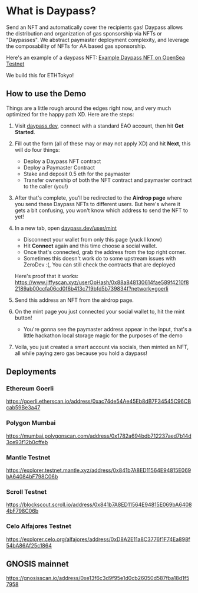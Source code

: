 # What is Daypass?

Send an NFT and automatically cover the recipients gas! Daypass allows the distribution and organization of gas sponsorship via NFTs or "Daypasses". We abstract paymaster deployment complexity, and leverage the composability of NFTs for AA based gas sponsorship.

Here's an example of a daypass NFT: [Example Daypass NFT on OpenSea Testnet](https://testnets.opensea.io/assets/goerli/0x9be69e0c05ec9e9deb4ea16de4fc8e08a500f198/1)

We build this for ETHTokyo!

## How to use the Demo

Things are a little rough around the edges right now, and very much optimized for the happy path XD. Here are the steps:

1. Visit [daypass.dev](https://daypass.dev), connect with a standard EAO account, then hit **Get Started**.

2. Fill out the form (all of these may or may not apply XD) and hit **Next**, this will do four things:
    - Deploy a Daypass NFT contract
    - Deploy a Paymaster Contract
    - Stake and deposit 0.5 eth for the paymaster
    - Transfer ownership of both the NFT contract and paymaster contract to the caller (you!)

3. After that's complete, you'll be redirected to the **Airdrop page** where you send these Daypass NFTs to different users. But here's where it gets a bit confusing, you won't know which address to send the NFT to yet!

4. In a new tab, open [daypass.dev/user/mint](https://daypass.dev/user/mint)
    - Disconnect your wallet from only this page (yuck I know)
    - Hit **Connect** again and this time choose a social wallet.
    - Once that's connected, grab the address from the top right corner.
    - Sometimes this doesn't work do to some upstream issues with ZeroDev :(, You can still check the contracts that are deployed

    Here's proof that it works:
    https://www.jiffyscan.xyz/userOpHash/0x88a848130614fae589f4210f82189ab00ccfa06cd0f6b413c719bfd5b739834f?network=goerli

5. Send this address an NFT from the airdrop page.

6. On the mint page you just connected your social wallet to, hit the mint button!
    - You're gonna see the paymaster address appear in the input, that's a little hackathon local storage magic for the purposes of the demo

7. Voila, you just created a smart account via socials, then minted an NFT, all while paying zero gas because you hold a daypass!

## Deployments

### Ethereum Goerli
https://goerli.etherscan.io/address/0xac74de54Ae45Eb8dB7F34545C96CBcab59Be3a47

### Polygon Mumbai
https://mumbai.polygonscan.com/address/0x1782a694bdb712237aed7b14d3ce93f12b0cffeb

### Mantle Testnet
https://explorer.testnet.mantle.xyz/address/0x841b7A8ED11564E94815E069bA64084bF798C06b

### Scroll Testnet
https://blockscout.scroll.io/address/0x841b7A8ED11564E94815E069bA64084bF798C06b

### Celo Alfajores Testnet
https://explorer.celo.org/alfajores/address/0xD8A2E11a8C3776f1F74Ea898f54bA86Af25c1864

## GNOSIS mainnet
https://gnosisscan.io/address/0xe13f6c3d9f95e1d0cb26050d587fba18d1f57958
